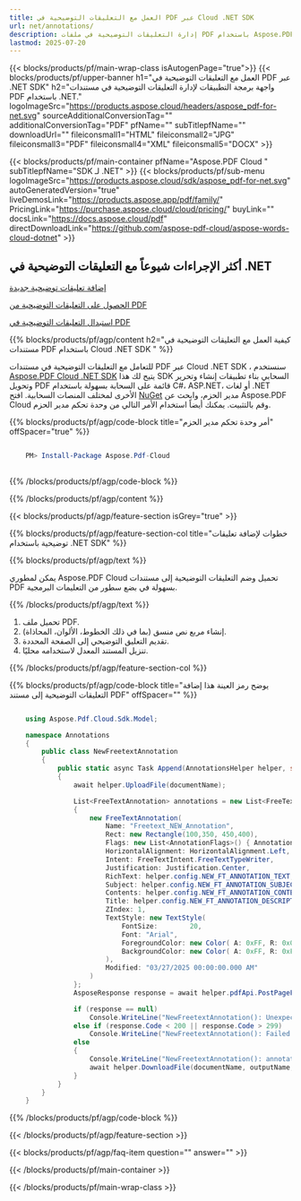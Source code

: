 ```yaml
---
title: العمل مع التعليقات التوضيحية في PDF عبر Cloud .NET SDK
url: net/annotations/
description: إدارة التعليقات التوضيحية في ملفات PDF باستخدام Aspose.PDF Cloud SDK لـ .NET.
lastmod: 2025-07-20
---
```


{{< blocks/products/pf/main-wrap-class isAutogenPage="true">}}
{{< blocks/products/pf/upper-banner h1="العمل مع التعليقات التوضيحية في PDF عبر .NET SDK" h2="واجهة برمجة التطبيقات لإدارة التعليقات التوضيحية في مستندات PDF باستخدام .NET." logoImageSrc="https://products.aspose.cloud/headers/aspose_pdf-for-net.svg" sourceAdditionalConversionTag="" additionalConversionTag="PDF" pfName="" subTitlepfName="" downloadUrl="" fileiconsmall1="HTML" fileiconsmall2="JPG" fileiconsmall3="PDF" fileiconsmall4="XML" fileiconsmall5="DOCX" >}}

{{< blocks/products/pf/main-container pfName="Aspose.PDF Cloud " subTitlepfName="SDK لـ .NET" >}}
{{< blocks/products/pf/sub-menu logoImageSrc="https://products.aspose.cloud/sdk/aspose_pdf-for-net.svg"
autoGeneratedVersion="true"
liveDemosLink="https://products.aspose.app/pdf/family/" PricingLink="https://purchase.aspose.cloud/cloud/pricing/" buyLink="" docsLink="https://docs.aspose.cloud/pdf"  directDownloadLink="https://github.com/aspose-pdf-cloud/aspose-words-cloud-dotnet" >}}

<div class="container-fluid features-section bg-gray singleproduct">
<a class="anchor" id="features" name="features">
</a>
<div class="row">
<div class="container">
<h2 class="pr-ft">أكثر الإجراءات شيوعاً مع التعليقات التوضيحية في .NET</h2>
<div class="col-lg-4">
<em class="fa fa-file-pdf-o ico-blue fa-2x col-lg-2"></em>
<p class="col-lg-10"><a href="https://products.aspose.cloud/pdf/net/annotations/text/">إضافة تعليقات توضيحية جديدة</a></p>
</div>
<div class="col-lg-4">
<em class="fa fa-file ico-blue fa-2x col-lg-2"></em>
<p class="col-lg-10"><a href="https://products.aspose.cloud/pdf/net/annotations/page/get/">الحصول على التعليقات التوضيحية من PDF</a></p>
</div>
<div class="col-lg-4">
<em class="fa fa-file-text ico-blue fa-2x col-lg-2"></em>
<p class="col-lg-10"><a href="https://products.aspose.cloud/pdf/net/annotations/text/replace/">استبدال التعليقات التوضيحية في PDF</a></p>
</div>
</div>
</div>
</div>

{{% blocks/products/pf/agp/content h2="كيفية العمل مع التعليقات التوضيحية في مستندات PDF باستخدام Cloud .NET SDK " %}}

للتعامل مع التعليقات التوضيحية في مستندات PDF عبر Cloud .NET SDK ، سنستخدم
[Aspose.PDF Cloud .NET SDK](https://products.aspose.cloud/pdf/net/)
يتيح لك هذا SDK السحابي بناء تطبيقات إنشاء وتحرير وتحويل PDF قائمة على السحابة بسهولة باستخدام C#، ASP.NET، أو لغات .NET الأخرى لمختلف المنصات السحابية. افتح
[NuGet](https://www.nuget.org/packages/Aspose.Pdf-Cloud)
مدير الحزم، وابحث عن
Aspose.PDF Cloud
وقم بالتثبيت. يمكنك أيضاً استخدام الأمر التالي من وحدة تحكم مدير الحزم.

{{% blocks/products/pf/agp/code-block title="أمر وحدة تحكم مدير الحزم" offSpacer="true" %}}

```powershell

    PM> Install-Package Aspose.Pdf-Cloud
     
```

{{% /blocks/products/pf/agp/code-block %}}

{{% /blocks/products/pf/agp/content %}}

{{< blocks/products/pf/agp/feature-section isGrey="true" >}}

{{% blocks/products/pf/agp/feature-section-col title="خطوات لإضافة تعليقات توضيحية باستخدام .NET SDK" %}}

{{% blocks/products/pf/agp/text %}}

يمكن لمطوري Aspose.PDF Cloud تحميل وضم التعليقات التوضيحية إلى مستندات PDF بسهولة في بضع سطور من التعليمات البرمجية.

{{% /blocks/products/pf/agp/text %}}

1. تحميل ملف PDF.
1. إنشاء مربع نص منسق (بما في ذلك الخطوط، الألوان، المحاذاة).
1. تقديم التعليق التوضيحي إلى الصفحة المحددة.
1. تنزيل المستند المعدل لاستخدامه محليًا.

{{% /blocks/products/pf/agp/feature-section-col %}}

{{% blocks/products/pf/agp/code-block title="يوضح رمز العينة هذا إضافة التعليقات التوضيحية إلى مستند PDF" offSpacer="" %}}

```cs

    using Aspose.Pdf.Cloud.Sdk.Model;

    namespace Annotations
    {
        public class NewFreetextAnnotation
        {
            public static async Task Append(AnnotationsHelper helper, string documentName, int pageNumber, string outputName, string remoteFolder)
            {
                await helper.UploadFile(documentName);

                List<FreeTextAnnotation> annotations = new List<FreeTextAnnotation>
                {
                    new FreeTextAnnotation(
                        Name: "Freetext_NEW_Annotation",
                        Rect: new Rectangle(100,350, 450,400),
                        Flags: new List<AnnotationFlags>() { AnnotationFlags.Default },
                        HorizontalAlignment: HorizontalAlignment.Left,
                        Intent: FreeTextIntent.FreeTextTypeWriter,
                        Justification: Justification.Center,
                        RichText: helper.config.NEW_FT_ANNOTATION_TEXT,
                        Subject: helper.config.NEW_FT_ANNOTATION_SUBJECT,
                        Contents: helper.config.NEW_FT_ANNOTATION_CONTENTS,
                        Title: helper.config.NEW_FT_ANNOTATION_DESCRIPTION,
                        ZIndex: 1,
                        TextStyle: new TextStyle(
                            FontSize:        20,
                            Font: "Arial",
                            ForegroundColor: new Color( A: 0xFF, R: 0x00, G: 0xFF, B: 0x00),
                            BackgroundColor: new Color( A: 0xFF, R: 0xFF, G: 0x00, B: 0x00)
                        ),
                        Modified: "03/27/2025 00:00:00.000 AM"
                    )
                };
                AsposeResponse response = await helper.pdfApi.PostPageFreeTextAnnotationsAsync(documentName, pageNumber, annotations, folder: remoteFolder);

                if (response == null)
                    Console.WriteLine("NewFreetextAnnotation(): Unexpected error!");
                else if (response.Code < 200 || response.Code > 299)
                    Console.WriteLine("NewFreetextAnnotation(): Failed to append text annotation to the document.");
                else
                {
                    Console.WriteLine("NewFreetextAnnotation(): annotations '{0}' added to the document '{1}.", helper.config.NEW_FT_ANNOTATION_TEXT, documentName);
                    await helper.DownloadFile(documentName, outputName, "add_text_annotation_");
                }
            }
        }
    }
```

{{% /blocks/products/pf/agp/code-block %}}

{{< /blocks/products/pf/agp/feature-section >}}

{{< blocks/products/pf/agp/faq-item question="" answer="" >}}

{{< /blocks/products/pf/main-container >}}

{{< /blocks/products/pf/main-wrap-class >}}

